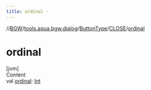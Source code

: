 ```yaml
---
title: ordinal -
---
```

//[BGW](../../../../index.md)/[tools.aqua.bgw.dialog](../../index.md)/[ButtonType](../index.md)/[CLOSE](index.md)/[ordinal](ordinal.md)



# ordinal  
[jvm]  
Content  
val [ordinal](ordinal.md): [Int](https://kotlinlang.org/api/latest/jvm/stdlib/kotlin/-int/index.html)  



